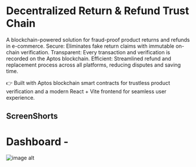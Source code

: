 # Decentralized Return & Refund Trust Chain

A blockchain-powered solution for fraud-proof product returns and refunds in e-commerce.
Secure: Eliminates fake return claims with immutable on-chain verification.
Transparent: Every transaction and verification is recorded on the Aptos blockchain.
Efficient: Streamlined refund and replacement process across all platforms, reducing disputes and saving time.

👉 Built with Aptos blockchain smart contracts for trustless product verification and a modern React + Vite frontend for seamless user experience.

## ScreenShorts

 # Dashboard -
 ![image alt](https://github.com/jayaveerR/Decentralized-Return-RefundMechanism-Trust-Chai/blob/28ef56e86dff68e870bcab278df033e948d698ed/Dashboard.png)
 

